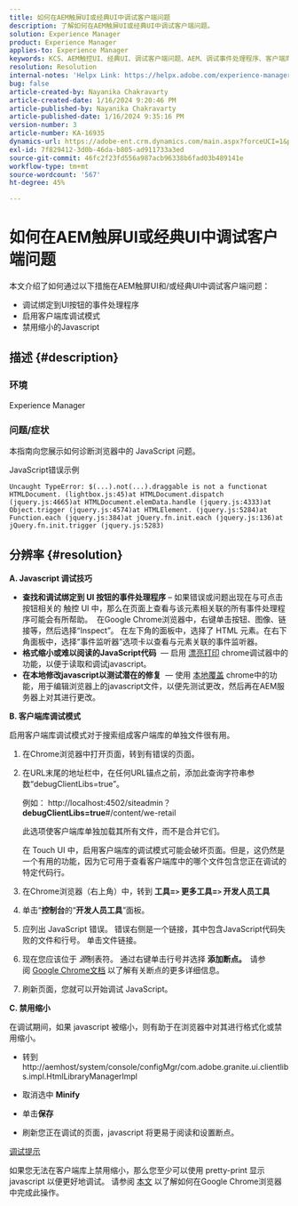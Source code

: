 ```yaml
---
title: 如何在AEM触屏UI或经典UI中调试客户端问题
description: 了解如何在AEM触屏UI或经典UI中调试客户端问题。
solution: Experience Manager
product: Experience Manager
applies-to: Experience Manager
keywords: KCS、AEM触控UI、经典UI、调试客户端问题、AEM、调试事件处理程序、客户端库调试模式
resolution: Resolution
internal-notes: 'Helpx Link: https://helpx.adobe.com/experience-manager/kb/How-to-debug-javascript-errors-in-AEM.html'
bug: false
article-created-by: Nayanika Chakravarty
article-created-date: 1/16/2024 9:20:46 PM
article-published-by: Nayanika Chakravarty
article-published-date: 1/16/2024 9:35:16 PM
version-number: 3
article-number: KA-16935
dynamics-url: https://adobe-ent.crm.dynamics.com/main.aspx?forceUCI=1&pagetype=entityrecord&etn=knowledgearticle&id=39c9ae17-b5b4-ee11-a569-6045bd0063aa
exl-id: 7f829412-3d0b-46da-b805-ad911733a3ed
source-git-commit: 46fc2f23fd556a987acb96338b6fad03b489141e
workflow-type: tm+mt
source-wordcount: '567'
ht-degree: 45%

---
```


# 如何在AEM触屏UI或经典UI中调试客户端问题


本文介绍了如何通过以下措施在AEM触屏UI和/或经典UI中调试客户端问题：

- 调试绑定到UI按钮的事件处理程序
- 启用客户端库调试模式
- 禁用缩小的Javascript


## 描述 {#description}


### <b>环境</b>

Experience Manager

### <b>问题/症状</b>

本指南向您展示如何诊断浏览器中的 JavaScript 问题。

JavaScript错误示例




```
Uncaught TypeError: $(...).not(...).draggable is not a functionat HTMLDocument. (lightbox.js:45)at HTMLDocument.dispatch (jquery.js:4665)at HTMLDocument.elemData.handle (jquery.js:4333)at Object.trigger (jquery.js:4574)at HTMLElement. (jquery.js:5284)at Function.each (jquery.js:384)at jQuery.fn.init.each (jquery.js:136)at jQuery.fn.init.trigger (jquery.js:5283)
```



## 分辨率 {#resolution}


<b>A. Javascript 调试技巧</b>

- <b>查找和调试绑定到 UI 按钮的事件处理程序</b> – 如果错误或问题出现在与可点击按钮相关的 触控 UI 中，那么在页面上查看与该元素相关联的所有事件处理程序可能会有所帮助。  在Google Chrome浏览器中，右键单击按钮、图像、链接等，然后选择“Inspect”。 在左下角的面板中，选择了 HTML 元素。在右下角面板中，选择“事件监听器”选项卡以查看与元素关联的事件监听器。
- <b>格式缩小或难以阅读的JavaScript代码</b>  — 启用 [漂亮打印](https://developers.google.com/web/tools/chrome-devtools/javascript/pretty-print) chrome调试器中的功能，以便于读取和调试javascript。
- <b>在本地修改javascript以测试潜在的修复</b>  — 使用 [本地覆盖](https://developers.google.com/web/updates/2018/01/devtools#overrides) chrome中的功能，用于编辑浏览器上的javascript文件，以便先测试更改，然后再在AEM服务器上对其进行更改。


<b>B. 客户端库调试模式</b>

启用客户端库调试模式对于搜索组成客户端库的单独文件很有用。

1. 在Chrome浏览器中打开页面，转到有错误的页面。
2. 在URL末尾的地址栏中，在任何URL锚点之前，添加此查询字符串参数“debugClientLibs=true”。

   例如： http://localhost:4502/siteadmin？<b>debugClientLibs=true</b>#/content/we-retail

   此选项使客户端库单独加载其所有文件，而不是合并它们。

   在 Touch UI 中，启用客户端库的调试模式可能会破坏页面。但是，这仍然是一个有用的功能，因为它可用于查看客户端库中的哪个文件包含您正在调试的特定代码行。
3. 在Chrome浏览器（右上角）中，转到 <b>工具=`>` 更多工具=`>` 开发人员工具</b>
4. 单击“<b>控制台</b>的“<b>开发人员工具</b>”面板。
5. 应列出 JavaScript 错误。 错误右侧是一个链接，其中包含JavaScript代码失败的文件和行号。 单击文件链接。
6. 现在您应该位于 *源*&#x200B;制表符。 通过右键单击行号并选择 <b>添加断点。  </b>请参阅 [Google Chrome文档](https://developers.google.com/web/tools/chrome-devtools/javascript/breakpoints) 以了解有关断点的更多详细信息。
7. 刷新页面，您就可以开始调试 JavaScript。


<b>C. 禁用缩小</b>

在调试期间，如果 javascript 被缩小，则有助于在浏览器中对其进行格式化或禁用缩小。

- 转到http://aemhost/system/console/configMgr/com.adobe.granite.ui.clientlibs.impl.HtmlLibraryManagerImpl


- 取消选中 <b>Minify</b>


- 单击<b>保存</b>


- 刷新您正在调试的页面，javascript 将更易于阅读和设置断点。


<u>调试提示</u>

如果您无法在客户端库上禁用缩小，那么您至少可以使用 pretty-print 显示 javascript 以便更好地调试。 请参阅 [本文](https://developers.google.com/web/tools/chrome-devtools/javascript/pretty-print) 以了解如何在Google Chrome浏览器中完成此操作。
